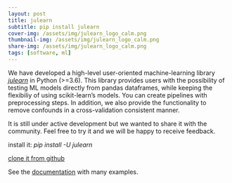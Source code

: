 ```yaml
---
layout: post
title: julearn
subtitle: pip install julearn
cover-img: /assets/img/julearn_logo_calm.png
thumbnail-img: /assets/img/julearn_logo_calm.png
share-img: /assets/img/julearn_logo_calm.png
tags: [software, ml]
---
```


We have developed a high-level user-oriented machine-learning library [*julearn*](https://juaml.github.io/julearn) in Python (>=3.6). This library provides users with the possibility of testing ML models directly from pandas dataframes, while keeping the flexibiliy of using scikit-learn’s models. You can create pipelines with preprocessing steps. In addition, we also provide the functionality to remove confounds in a cross-validation consistent manner.

It is still under active development but we wanted to share it with the community. Feel free to try it and we will be happy to receive feedback.  

install it: *pip install -U julearn*

[clone it from github](https://github.com/juaml/julearn)

See the [documentation](https://juaml.github.io/julearn) with many examples.


